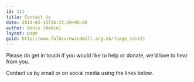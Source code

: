 ```yaml
---
id: 111
title: Contact Us
date: 2014-02-15T16:33:19+00:00
author: Denis (Admin)
layout: page
guid: http://www.fulbournwindmill.org.uk/?page_id=111
---
```

Please do get in touch if you would like to help or donate, we'd love to hear from you.

Contact us by email or on social media using the links below.

